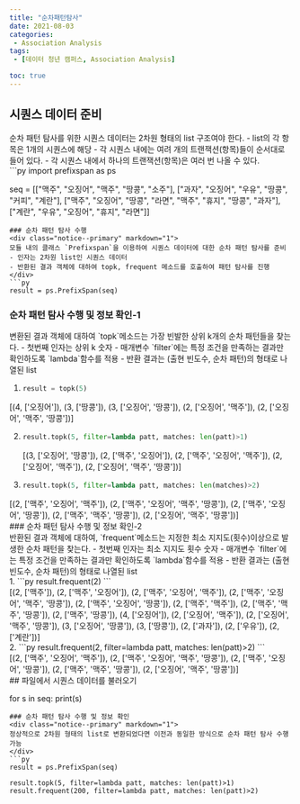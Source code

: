 ```yaml
---
title: "순차패턴탐사"
date: 2021-08-03
categories:
 - Association Analysis
tags:
 - [데이터 청년 캠퍼스, Association Analysis]

toc: true
---
```

## 시퀀스 데이터 준비  
<div class="notice--primary" markdown="1">
순차 패턴 탐사를 위한 시퀀스 데이터는 2차원 형태의 list 구조여야 한다.
- list의 각 항목은 1개의 시퀀스에 해당  
- 각 시퀀스 내에는 여려 개의 트랜잭션(항목)들이 순서대로 들어 있다.
- 각 시퀀스 내에서 하나의 트랜잭션(항목)은 여러 번 나올 수 있다.
</div>
```py
import prefixspan as ps

seq = [["맥주", "오징어", "맥주", "땅콩", "소주"],
       ["과자", "오징어", "우유", "땅콩", "커피", "계란"],
       ["맥주", "오징어", "땅콩", "라면", "맥주", "휴지", "땅콩", "과자"],
       ["계란", "우유", "오징어", "휴지", "라면"]]
```  
### 순차 패턴 탐사 수행  
<div class="notice--primary" markdown="1">
모듈 내의 클래스 `Prefixspan`을 이용하여 시퀀스 데이터에 대한 순차 패턴 탐사를 준비  
- 인자는 2차원 list인 시퀀스 데이터
- 반환된 결과 객체에 대하여 topk, frequent 메소드를 호출하여 패턴 탐사를 진행  
</div>
```py
result = ps.PrefixSpan(seq)
```  
### 순차 패턴 탐사 수행 및 정보 확인-1  
<div class="notice-primary" markdown="1">
변환된 결과 객체에 대하여 `topk`메소드는 가장 빈발한 상위 k개의 순차 패턴들을 찾는다.
- 첫번째 인자는 상위 k 숫자
- 매개변수 `filter`에는 특정 조건을 만족하는 결과만 확인하도록 `lambda`함수를 적용 
- 반환 결과는 (출현 빈도수, 순차 패턴)의 형태로 나열된 list 
</div>  

1. ```py
   result = topk(5)
   ```  
   
  <div class="notice" markdown="1">  
  [(4, ['오징어']),  
   (3, ['땅콩']),  
   (3, ['오징어', '땅콩']),  
   (2, ['오징어', '맥주']),  
   (2, ['오징어', '맥주', '땅콩'])]  
  </div>  
   
   
2. ```py
   result.topk(5, filter=lambda patt, matches: len(patt)>1)
   ```  
   <div class="notice" markdown="1">  
   [(3, ['오징어', '땅콩']),
    (2, ['맥주', '오징어']),
    (2, ['맥주', '오징어', '맥주']),
    (2, ['오징어', '맥주']),
    (2, ['오징어', '맥주', '땅콩'])]
   </div>  
  
3. ```py
   result.topk(5, filter=lambda patt, matches: len(matches)>2)
   ```  
  <div class="notice" markdown="1">
  [(2, ['맥주', '오징어', '맥주']),
   (2, ['맥주', '오징어', '맥주', '땅콩']),
   (2, ['맥주', '오징어', '땅콩']),
   (2, ['맥주', '맥주', '땅콩']),
   (2, ['오징어', '맥주', '땅콩'])]
  </div>
### 순차 패턴 탐사 수행 및 정보 확인-2  
<div class="notice--primary" markdown="1">
반환된 결과 객체에 대하여, `frequent`메소드는 지정한 최소 지지도(횟수)이상으로 발생한
순차 패턴을 찾는다.  
- 첫번째 인자는 최소 지지도 횟수 숫자
- 매개변수 `filter`에는 특정 조건을 만족하는 결과만 확인하도록 `lambda`함수를 적용
- 반환 결과는 (출현 빈도수, 순차 패턴)의 형태로 나열된 list
</div>
1. ```py
   result.frequent(2)
   ```  
  <div class="notice" markdown="1">
  [(2, ['맥주']),
   (2, ['맥주', '오징어']),
   (2, ['맥주', '오징어', '맥주']),
   (2, ['맥주', '오징어', '맥주', '땅콩']),
   (2, ['맥주', '오징어', '땅콩']),
   (2, ['맥주', '맥주']),
   (2, ['맥주', '맥주', '땅콩']),
   (2, ['맥주', '땅콩']),
   (4, ['오징어']),
   (2, ['오징어', '맥주']),
   (2, ['오징어', '맥주', '땅콩']),
   (3, ['오징어', '땅콩']),
   (3, ['땅콩']),
   (2, ['과자']),
   (2, ['우유']),
   (2, ['계란'])]
  </div>
2. ```py
   result.frequent(2, filter=lambda patt, matches: len(patt)>2)
   ```  
  <div class="notice" markdown="1">
  [(2, ['맥주', '오징어', '맥주']),
   (2, ['맥주', '오징어', '맥주', '땅콩']),
   (2, ['맥주', '오징어', '땅콩']),
   (2, ['맥주', '맥주', '땅콩']),
   (2, ['오징어', '맥주', '땅콩'])]
  </div>
## 파일에서 시퀀스 데이터를 불러오기  
<div class="notice--primary" markdown="1>
데이터를 파일에서 읽어서와서 2차원 리스트 형태로 준비  
- readlines등의 함수를 이용하여 적재하거나 apyori모듈의 load_transactions함수, 
또는 csv 표준 모듈 등을 이용할 수 있다.
</div>
```py
import csv

seq = []
with open("market.csv") as f:
    rd = csv.reader(f)
    for r in rd:
        seq.append(r)
        
for s in seq:
    print(s)
```  
### 순차 패턴 탐사 수행 및 정보 확인  
<div class="notice--primary" markdown="1">
정상적으로 2차원 형태의 list로 변환되었다면 이전과 동일한 방식으로 순차 패턴 탐사 수행 가능
</div>
```py
result = ps.PrefixSpan(seq)

result.topk(5, filter=lambda patt, matches: len(patt)>1)
result.frequent(200, filter=lambda patt, matches: len(patt)>2)
```  

